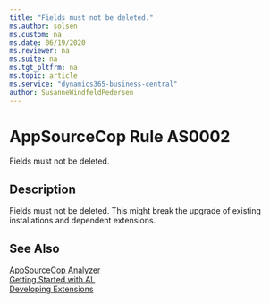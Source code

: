 ```yaml
---
title: "Fields must not be deleted."
ms.author: solsen
ms.custom: na
ms.date: 06/19/2020
ms.reviewer: na
ms.suite: na
ms.tgt_pltfrm: na
ms.topic: article
ms.service: "dynamics365-business-central"
author: SusanneWindfeldPedersen
---
```

[//]: # (START>DO_NOT_EDIT)
[//]: # (IMPORTANT:Do not edit any of the content between here and the END>DO_NOT_EDIT.)
[//]: # (Any modifications should be made in the .xml files in the ModernDev repo.)
# AppSourceCop Rule AS0002
Fields must not be deleted.  

## Description
Fields must not be deleted. This might break the upgrade of existing installations and dependent extensions.

[//]: # (IMPORTANT: END>DO_NOT_EDIT)
## See Also  
[AppSourceCop Analyzer](appsourcecop.md)  
[Getting Started with AL](../devenv-get-started.md)  
[Developing Extensions](../devenv-dev-overview.md)  